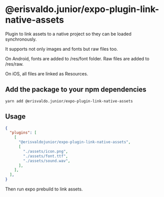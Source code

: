 # @erisvaldo.junior/expo-plugin-link-native-assets

Plugin to link assets to a native project so they can be loaded synchronously. 

It supports not only images and fonts but raw files too.

On Android, fonts are added to /res/font folder. Raw files are added to /res/raw.

On iOS, all files are linked as Resources.

## Add the package to your npm dependencies

```
yarn add @erisvaldo.junior/expo-plugin-link-native-assets
```

## Usage

```json
{
  "plugins": [
    [
      "@erisvaldojunior/expo-plugin-link-native-assets",
      [
        "./assets/icon.png",
        "./assets/font.ttf",
        "./assets/sound.wav",
      ],
    ],
  ],
}
```

Then run expo prebuild to link assets.
